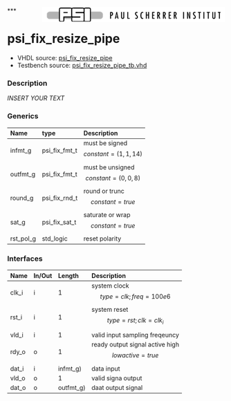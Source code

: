 <img align="right" src="../doc/psi_logo.png">
***

# psi_fix_resize_pipe
 - VHDL source: [psi_fix_resize_pipe](../hdl/psi_fix_resize_pipe.vhd)
 - Testbench source: [psi_fix_resize_pipe_tb.vhd](../testbench/psi_fix_resize_pipe_tb.vhd)

### Description
*INSERT YOUR TEXT*

### Generics
| Name      | type          | Description                             |
|:----------|:--------------|:----------------------------------------|
| infmt_g   | psi_fix_fmt_t | must be signed $$ constant=(1,1,14) $$  |
| outfmt_g  | psi_fix_fmt_t | must be unsigned $$ constant=(0,0,8) $$ |
| round_g   | psi_fix_rnd_t | round or trunc $$ constant=true $$      |
| sat_g     | psi_fix_sat_t | saturate or wrap $$ constant=true $$    |
| rst_pol_g | std_logic     | reset polarity                          |

### Interfaces
| Name   | In/Out   | Length    | Description                                          |
|:-------|:---------|:----------|:-----------------------------------------------------|
| clk_i  | i        | 1         | system clock $$ type=clk; freq=100e6 $$              |
| rst_i  | i        | 1         | system reset $$ type=rst; clk=clk_i $$               |
| vld_i  | i        | 1         | valid input sampling freqeuncy                       |
| rdy_o  | o        | 1         | ready output signal active high $$ lowactive=true $$ |
| dat_i  | i        | infmt_g)  | data input                                           |
| vld_o  | o        | 1         | valid signa output                                   |
| dat_o  | o        | outfmt_g) | daat output signal                                   |
